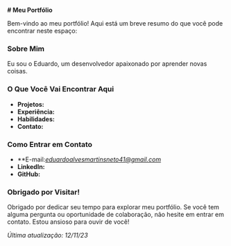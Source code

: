 **# Meu Portfólio**

Bem-vindo ao meu portfólio! Aqui está um breve resumo do que você pode encontrar neste espaço:

### **Sobre Mim**
Eu sou o Eduardo, um desenvolvedor apaixonado por aprender novas coisas.

### **O Que Você Vai Encontrar Aqui**
- **Projetos:**
- **Experiência:** 
- **Habilidades:**
- **Contato:**

### **Como Entrar em Contato**
- **E-mail:*eduardoalvesmartinsneto41@gmail.com* 
- **LinkedIn:**
- **GitHub:** 

### **Obrigado por Visitar!**
Obrigado por dedicar seu tempo para explorar meu portfólio. Se você tem alguma pergunta ou oportunidade de colaboração, não hesite em entrar em contato. Estou ansioso para ouvir de você!

*Última atualização: 12/11/23*
